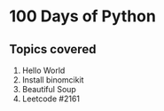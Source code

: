# 100 Days of Python

## Topics covered
1. Hello World
2. Install binomcikit
3. Beautiful Soup
4. Leetcode #2161
